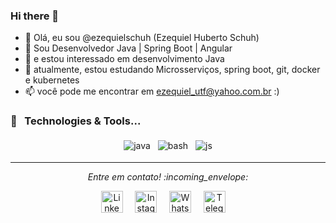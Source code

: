 ### Hi there 👋


- 👋 Olá, eu sou @ezequielschuh (Ezequiel Huberto Schuh)
- 🔭 Sou Desenvolvedor Java | Spring Boot | Angular
- 👀 e estou interessado em desenvolvimento Java 
- 🌱 atualmente, estou estudando Microsserviços, spring boot, git, docker e kubernetes
- 📫 você pode me encontrar em ezequiel_utf@yahoo.com.br :)


<!-- Contact-me on: -->
<!-- [LinkedIn](https://linkedin.com/in/ezequiel-huberto-schuh-765212128) -->


<!--  ![Ezequiel H. Schuh github stats](https://github-readme-stats.vercel.app/api?username=EzequielHubertoSchuh&show_icons=true&theme=radical) -->

### 🔧 &nbsp; Technologies & Tools...
<p align="center">

  <!-- For more icons like these follow : https://github.com/MikeCodesDotNET/ColoredBadges -->

  
  
  <img src="https://github.com/Quadrified/Quadrified/blob/master/assets/svg/dev/languages/java.svg" alt="java" style="vertical-align:top; margin:4px">
  <img src="https://github.com/Quadrified/Quadrified/blob/master/assets/svg/dev/tools/bash.svg" alt="bash" style="vertical-align:top; margin:4px">
  <img src="https://github.com/Quadrified/Quadrified/blob/master/assets/svg/dev/languages/js.svg" alt="js" style="vertical-align:top; margin:4px">

</p>

----

<!-- Social Media Links -->

<p align="center"> 
  <i> Entre em contato! :incoming_envelope: </i>
</p>

<p align="center">
  <a href="https://www.linkedin.com/in/ezequielschuh"><img src="https://github.com/Quadrified/Quadrified/blob/master/assets/social_media_svgs/linkedin-round.svg" width="35px" alt="LinkedIn"></a> &nbsp; &nbsp;
  <a href="https://instagram.com/ezequielschuh"><img src="https://github.com/Quadrified/Quadrified/blob/master/assets/social_media_svgs/instagram-round.svg" width="35px" alt="Instagram"></a> &nbsp; &nbsp;
  <a href="https://api.whatsapp.com/send?phone=+46999258894"><img src="https://github.com/Quadrified/Quadrified/blob/master/assets/social_media_svgs/whatsapp-round.svg" width="35px" alt="Whatsapp"></a> &nbsp; &nbsp;
  <a href="https://t.me/ezequielschuh"><img src="https://github.com/Quadrified/Quadrified/blob/master/assets/social_media_svgs/telegram-round.svg" width="35px" alt="Telegram"></a> &nbsp; &nbsp;
</p>





